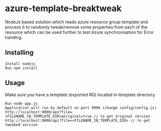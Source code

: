 azure-template-breaktweak
========

NodeJs based solution which reads azure resource group template and process it to randomly tweak/remove some properties from each of the resource which can be used further to test Azure synchronisation for Error handing.

Installing 
-------------------

    Install nodejs 
    Run npm install
    
Usage
-------------------
Make sure you have a template (exported RG) located in template directory.

    Run node app.js
    Application will run by default on port 9000 (change config/config.js)
    http://localhost:9000/api?file=<FILENAME_IN_TEMPLATE_DIR>&original=true // to get original version
    http://localhost:9000/api?file=<FILENAME_IN_TEMPLATE_DIR> // to get tweaked version
    
    
